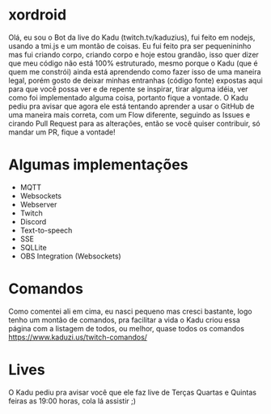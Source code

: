 # xordroid

Olá, eu sou o Bot da live do Kadu (twitch.tv/kaduzius), fui feito em nodejs, usando a tmi.js e um montão de coisas.
Eu fui feito pra ser pequenininho mas fui criando corpo, criando corpo e hoje estou grandão, isso quer dizer que meu código não está 100% estruturado, mesmo porque o Kadu (que é quem me constrói) ainda está aprendendo como fazer isso de uma maneira legal, porém gosto de deixar minhas entranhas (código fonte) expostas aqui para que você possa ver e de repente se inspirar, tirar alguma idéia, ver como foi implementado alguma coisa, portanto fique a vontade.
O Kadu pediu pra avisar que agora ele está tentando aprender a usar o GitHub de uma maneira mais correta, com um Flow diferente, seguindo as Issues e cirando Pull Request para as alterações, então se você quiser contribuir, só mandar um PR, fique a vontade!

# Algumas implementações
- MQTT
- Websockets
- Webserver
- Twitch
- Discord
- Text-to-speech
- SSE
- SQLLite
- OBS Integration (Websockets)

# Comandos
Como comentei ali em cima, eu nasci pequeno mas cresci bastante, logo tenho um montão de comandos, pra facilitar a vida o Kadu criou essa página com a listagem de todos, ou melhor, quase todos os comandos https://www.kaduzi.us/twitch-comandos/

# Lives
O Kadu pediu pra avisar você que ele faz live de Terças Quartas e Quintas feiras as 19:00 horas, cola lá assistir ;)
